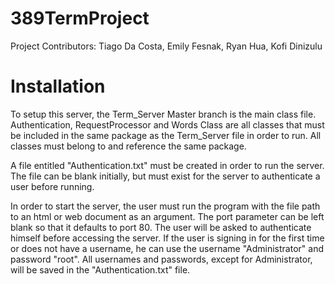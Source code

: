 # 389TermProject
Project Contributors: Tiago Da Costa, Emily Fesnak, Ryan Hua, Kofi Dinizulu
# Installation
To setup this server, the Term_Server Master branch is the main class file. Authentication, RequestProcessor and Words Class are all classes that must be included in the same package as the Term_Server file in order to run. All classes must belong to and reference the same package.

A file entitled "Authentication.txt" must be created in order to run the server. The file can be blank initially, but must exist for the server to authenticate a user before running.

In order to start the server, the user must run the program with the file path to an html or web document as an argument. The port parameter can be left blank so that it defaults to port 80. The user will be asked to authenticate himself before accessing the server. If the user is signing in for the first time or does not have a username, he can use the username "Administrator" and password "root". All usernames and passwords, except for Administrator, will be saved in the "Authentication.txt" file.
